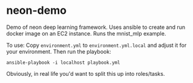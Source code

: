 # neon-demo
Demo of neon deep learning framework. Uses ansible to create and run docker image on an EC2 instance. Runs the mnist_mlp example.

To use: Copy `environment.yml` to `environment.yml.local` and adjust it for your environment. Then run the playbook: 

`ansible-playbook -i localhost playbook.yml`

Obviously, in real life you'd want to split this up into roles/tasks.

